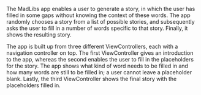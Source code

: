 The MadLibs app enables a user to generate a story, in which the user has filled in some gaps without knowing the context of these words. The app randomly chooses a story from a list of possible stories, and subsequently asks the user to fill in a number of words specific to that story. Finally, it shows the resulting story.

The app is built up from three different ViewControllers, each with a navigation controller on top. The first ViewController gives an introduction to the app, whereas the second enables the user to fill in the placeholders for the story. The app shows what kind of word needs to be filled in and how many words are still to be filled in; a user cannot leave a placeholder blank. Lastly, the third ViewController shows the final story with the placeholders filled in.
